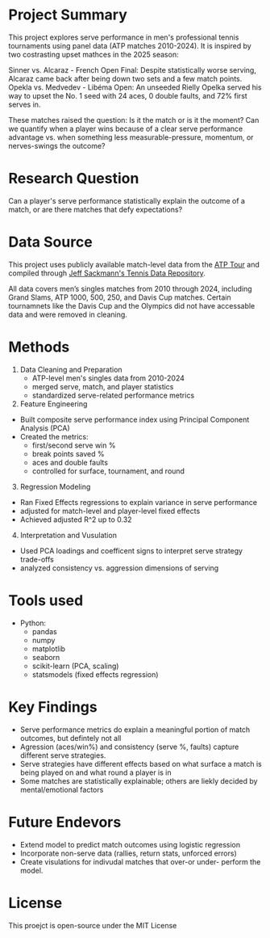 # Project Summary

This project explores serve performance in men's professional tennis tournaments using panel data (ATP matches 2010-2024). It is inspired by two costrasting upset mathces in the 2025 season: 

Sinner vs. Alcaraz - French Open Final: Despite statistically worse serving, Alcaraz came back after being down two sets and a few match points. 
Opekla vs. Medvedev - Libéma Open: An unseeded Rielly Opelka served his way to upset the No. 1 seed with 24 aces, 0 double faults, and 72% first serves in.

These matches raised the question:
Is it the match or is it the moment?
Can we quantify when a player wins because of a clear serve performance advantage vs. when something less measurable-pressure, momentum, or nerves-swings the outcome?

# Research Question

Can a player's serve performance statistically explain the outcome of a match, or are there matches that defy expectations?

# Data Source
This project uses publicly available match-level data from the [ATP Tour](https://www.atptour.com/) and compiled through [Jeff Sackmann's Tennis Data Repository](https://github.com/JeffSackmann/tennis_atp).

All data covers men’s singles matches from 2010 through 2024, including Grand Slams, ATP 1000, 500, 250, and Davis Cup matches. Certain tournamnets like the Davis Cup and the Olympics did not have accessable data and were removed in cleaning. 


# Methods

1. Data Cleaning and Preparation
   - ATP-level men's singles data from 2010-2024
   - merged serve, match, and player statistics
   - standardized serve-related performance metrics
2. Feature Engineering
  - Built composite serve performance index using Principal Component Analysis (PCA)
  - Created the metrics:
    - first/second serve win %
    - break points saved %
    - aces and double faults
    - controlled for surface, tournament, and round
3. Regression Modeling
  - Ran Fixed Effects regressions to explain variance in serve performance
  - adjusted for match-level and player-level fixed effects
  - Achieved adjusted R^2 up to 0.32
4. Interpretation and Vusulation
  - Used PCA loadings and coefficent signs to interpret serve strategy trade-offs
  - analyzed consistency vs. aggression dimensions of serving
    
# Tools used
- Python:
  - pandas
  - numpy
  - matplotlib
  - seaborn
  - scikit-learn (PCA, scaling)
  - statsmodels (fixed effects regression)

 # Key Findings
- Serve performance metrics do explain a meaningful portion of match outcomes, but defintely not all
- Agression (aces/win%) and consistency (serve %, faults) capture different serve strategies.
- Serve strategies have different effects based on what surface a match is being played on and what round a player is in
- Some matches are statistically explainable; others are liekly decided by mental/emotional factors

# Future Endevors 
- Extend model to predict match outcomes using logistic regression
- Incorporate non-serve data (rallies, return stats, unforced errors)
- Create visulations for indivudal matches that over-or under- perform the model.

# License 
This proejct is open-source under the MIT License


